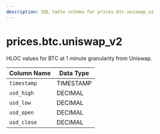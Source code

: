 ```yaml
---
description: SQL table schema for prices.btc.uniswap_v2
---
```


# prices.btc.uniswap\_v2

HLOC values for BTC at 1 minute granularity from Uniswap.

| Column Name | Data Type |
| ----------- | --------- |
| `timestamp` | TIMESTAMP |
| `usd_high`  | DECIMAL   |
| `usd_low`   | DECIMAL   |
| `usd_open`  | DECIMAL   |
| `usd_close` | DECIMAL   |
